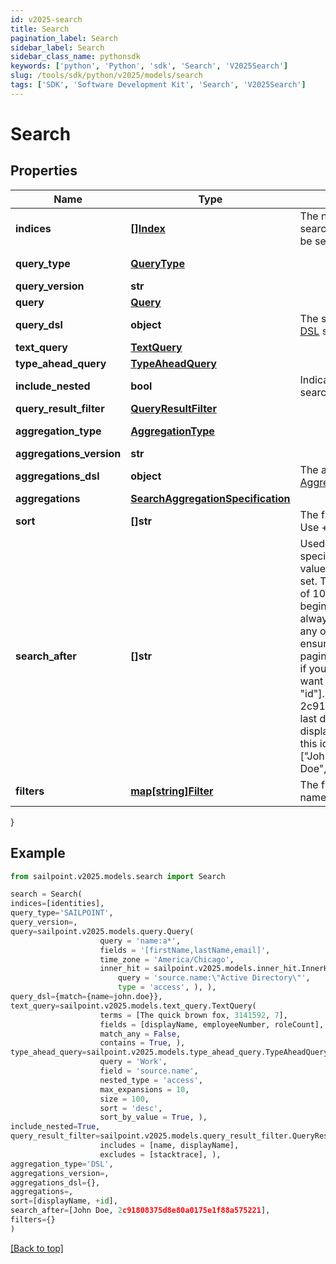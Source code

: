 ```yaml
---
id: v2025-search
title: Search
pagination_label: Search
sidebar_label: Search
sidebar_class_name: pythonsdk
keywords: ['python', 'Python', 'sdk', 'Search', 'V2025Search']
slug: /tools/sdk/python/v2025/models/search
tags: ['SDK', 'Software Development Kit', 'Search', 'V2025Search']
---
```


# Search

## Properties

| Name | Type | Description | Notes |
| --- | --- | --- | --- |
| **indices** | [**[]Index**](index) | The names of the Elasticsearch indices in which to search. If none are provided, then all indices will be searched. | [optional] |
| **query_type** | [**QueryType**](query-type) |  | [optional] [default to QueryType.SAILPOINT] |
| **query_version** | **str** |  | [optional] |
| **query** | [**Query**](query) |  | [optional] |
| **query_dsl** | **object** | The search query using the Elasticsearch [Query DSL](https://www.elastic.co/guide/en/elasticsearch/reference/7.10/query-dsl.html) syntax. | [optional] |
| **text_query** | [**TextQuery**](text-query) |  | [optional] |
| **type_ahead_query** | [**TypeAheadQuery**](type-ahead-query) |  | [optional] |
| **include_nested** | **bool** | Indicates whether nested objects from returned search results should be included. | [optional] [default to True] |
| **query_result_filter** | [**QueryResultFilter**](query-result-filter) |  | [optional] |
| **aggregation_type** | [**AggregationType**](aggregation-type) |  | [optional] [default to AggregationType.DSL] |
| **aggregations_version** | **str** |  | [optional] |
| **aggregations_dsl** | **object** | The aggregation search query using Elasticsearch [Aggregations](https://www.elastic.co/guide/en/elasticsearch/reference/5.2/search-aggregations.html) syntax. | [optional] |
| **aggregations** | [**SearchAggregationSpecification**](search-aggregation-specification) |  | [optional] |
| **sort** | **[]str** | The fields to be used to sort the search results. Use + or - to specify the sort direction. | [optional] |
| **search_after** | **[]str** | Used to begin the search window at the values specified. This parameter consists of the last values of the sorted fields in the current record set. This is used to expand the Elasticsearch limit of 10K records by shifting the 10K window to begin at this value. It is recommended that you always include the ID of the object in addition to any other fields on this parameter in order to ensure you don't get duplicate results while paging. For example, when searching for identities, if you are sorting by displayName you will also want to include ID, for example [\"displayName\", \"id\"]. If the last identity ID in the search result is 2c91808375d8e80a0175e1f88a575221 and the last displayName is \"John Doe\", then using that displayName and ID will start a new search after this identity. The searchAfter value will look like [\"John Doe\",\"2c91808375d8e80a0175e1f88a575221\"] | [optional] |
| **filters** | [**map[string]Filter**](filter) | The filters to be applied for each filtered field name. | [optional] |

}

## Example

```python
from sailpoint.v2025.models.search import Search

search = Search(
indices=[identities],
query_type='SAILPOINT',
query_version=,
query=sailpoint.v2025.models.query.Query(
                    query = 'name:a*',
                    fields = '[firstName,lastName,email]',
                    time_zone = 'America/Chicago',
                    inner_hit = sailpoint.v2025.models.inner_hit.InnerHit(
                        query = 'source.name:\"Active Directory\"',
                        type = 'access', ), ),
query_dsl={match={name=john.doe}},
text_query=sailpoint.v2025.models.text_query.TextQuery(
                    terms = [The quick brown fox, 3141592, 7],
                    fields = [displayName, employeeNumber, roleCount],
                    match_any = False,
                    contains = True, ),
type_ahead_query=sailpoint.v2025.models.type_ahead_query.TypeAheadQuery(
                    query = 'Work',
                    field = 'source.name',
                    nested_type = 'access',
                    max_expansions = 10,
                    size = 100,
                    sort = 'desc',
                    sort_by_value = True, ),
include_nested=True,
query_result_filter=sailpoint.v2025.models.query_result_filter.QueryResultFilter(
                    includes = [name, displayName],
                    excludes = [stacktrace], ),
aggregation_type='DSL',
aggregations_version=,
aggregations_dsl={},
aggregations=,
sort=[displayName, +id],
search_after=[John Doe, 2c91808375d8e80a0175e1f88a575221],
filters={}
)

```

[[Back to top]](#)
